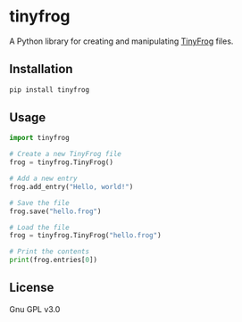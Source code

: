 # tinyfrog

A Python library for creating and manipulating [TinyFrog]() files.

## Installation

```bash
pip install tinyfrog
```

## Usage

```python
import tinyfrog

# Create a new TinyFrog file
frog = tinyfrog.TinyFrog()

# Add a new entry
frog.add_entry("Hello, world!")

# Save the file
frog.save("hello.frog")

# Load the file
frog = tinyfrog.TinyFrog("hello.frog")

# Print the contents
print(frog.entries[0])
```

## License
Gnu GPL v3.0
